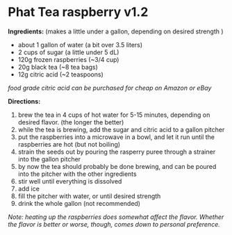 # Phat Tea raspberry v1.2

**Ingredients:** (makes a little under a gallon, depending on desired strength )

* about 1 gallon of water (a bit over 3.5
liters)
* 2 cups of sugar (a little under
5 dL)
* 120g frozen raspberries
(~3/4 cup)
* 20g black tea (~8 tea bags)
* 12g citric acid (~2 teaspoons)

 _food grade citric acid can be
purchased for cheap on Amazon
or eBay_

**Directions:**

  1. brew the tea in 4 cups of hot water for 5-15 minutes, depending on desired flavor. (the longer the better)
  2. while the tea is brewing, add the sugar and citric acid to a gallon pitcher
  3. put the raspberries into a microwave in a bowl, and let it run until the raspberries are hot (but not boiling)
  4. strain the seeds out by pouring the rasperry puree through a strainer into the gallon pitcher
  5. by now the tea should probably be done brewing, and can be poured into the pitcher with the other ingredients
  6. stir well until everything is dissolved
  7. add ice
  8. fill the pitcher with water, or until desired strength
  9. drink the whole gallon (not recommended)
  
_Note: heating up the raspberries does somewhat affect the flavor.
Whether the flavor is better or worse, though, comes down to personal preference._
